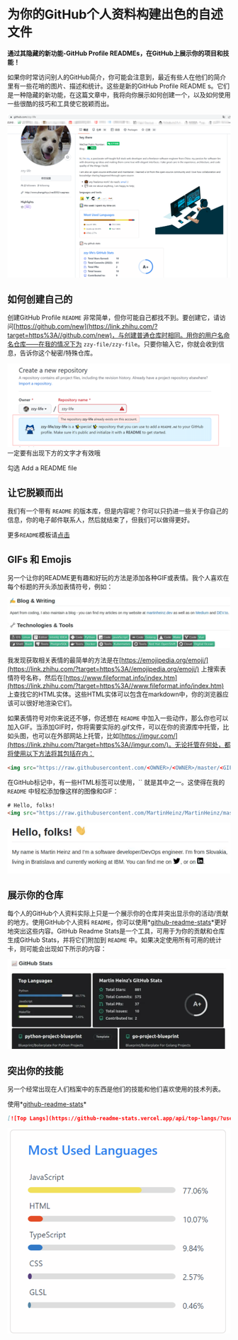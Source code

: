 # 为你的GitHub个人资料构建出色的自述文件

**通过其隐藏的新功能-GitHub Profile READMEs，在GitHub上展示你的项目和技能！**

如果你时常访问别人的GitHub简介，你可能会注意到，最近有些人在他们的简介里有一些花哨的图片、描述和统计。这些是新的GitHub Profile README s。它们是一种隐藏的新功能，在这篇文章中，我将向你展示如何创建一个，以及如何使用一些很酷的技巧和工具使它脱颖而出。

![1666334360623](image/1666334360623.png)

## 如何创建自己的

创建GitHub Profile `README` 非常简单，但你可能自己都找不到。要创建它，请访问[https://github.com/new](https://link.zhihu.com/?target=https%3A//github.com/new)，与创建普通仓库时相同。用你的用户名命名仓库——在我的情况下为 `zzy-file/zzy-file`。只要你输入它，你就会收到信息，告诉你这个秘密/特殊仓库。

![1666334433576](image/1666334433576.png)一定要有出现下方的文字才有效哦

勾选 Add a README file 



## 让它脱颖而出

我们有一个带有 `README` 的版本库，但是内容呢？你可以只扔进一些关于你自己的信息，你的电子邮件联系人，然后就结束了，但我们可以做得更好。 

更多`README`模板请[点击](https://github.com/abhisheknaiidu/awesome-github-profile-readme)



## GIFs 和 Emojis

另一个让你的README更有趣和好玩的方法是添加各种GIF或表情。我个人喜欢在每个标题的开头添加表情符号，例如：

![1666334657447](image/1666334657447.png)

我发现获取相关表情的最简单的方法是在[https://emojipedia.org/emoji/](https://link.zhihu.com/?target=https%3A//emojipedia.org/emoji/) 上搜索表情符号名称，然后在[https://www.fileformat.info/index.htm](https://link.zhihu.com/?target=https%3A//www.fileformat.info/index.htm) 上查找它的HTML实体。这些HTML实体可以包含在markdown中，你的浏览器应该可以很好地渲染它们。

如果表情符号对你来说还不够，你还想在 `README` 中加入一些动作，那么你也可以加入GIF。当添加GIF时，你将需要实际的.gif文件，可以在你的资源库中托管，比如头图，也可以在外部网站上托管，比如[https://imgur.com/](https://link.zhihu.com/?target=https%3A//imgur.com/)。无论托管在何处，都将使用以下方法将其包括在内：

```html
<img src="https://raw.githubusercontent.com/<OWNER>/<OWNER>/master/<GIF_NAME>.gif" width="30px">
```

在GitHub标记中，有一些HTML标签可以使用，`` 就是其中之一。这使得在我的 `README` 中轻松添加像这样的图像和GIF：

```html
# Hello, folks! 
<img src="https://raw.githubusercontent.com/MartinHeinz/MartinHeinz/master/wave.gif" width="30px">
```

  ![动图](image/v2-b30d45fc5b841a9159cf53eb2a99bcd6_b.webp) 



## 展示你的仓库

每个人的GitHub个人资料实际上只是一个展示你的仓库并突出显示你的活动/贡献的地方。使用GitHub个人资料 `README`，你可以使用*[github-readme-stats](https://link.zhihu.com/?target=https%3A//github.com/anuraghazra/github-readme-stats)*更好地突出这些内容。GitHub Readme Stats是一个工具，可用于为你的贡献和仓库生成GitHub Stats，并将它们附加到 `README` 中。如果决定使用所有可用的统计卡，则可能会出现如下所示的内容：

![1666334671306](image/1666334671306.png)



## 突出你的技能

 另一个经常出现在人们档案中的东西是他们的技能和他们喜欢使用的技术列表。 

使用*[github-readme-stats](https://link.zhihu.com/?target=https%3A//github.com/anuraghazra/github-readme-stats)*

```markdown
[![Top Langs](https://github-readme-stats.vercel.app/api/top-langs/?username=anuraghazra&layout=compact)](https://github.com/anuraghazra/github-readme-stats)
```

![1666334761379](image/1666334761379.png)





